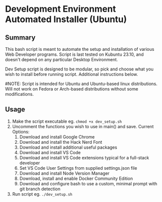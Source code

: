 # Development Environment Automated Installer (Ubuntu)

## Summary

This bash script is meant to automate the setup and installation of various Web Developer programs. Script is last tested on Kubuntu 23.10, and doesn't depend on any particular Desktop Environment.

Dev Setup script is designed to be modular, so pick and choose what you wish to install before running script. Additional instructions below.

#NOTE: Script is intended for Ubuntu and Ubuntu-based linux distributions. Will not work on Fedora or Arch-based distributions without some modifications.

## Usage

1. Make the script executable eg. `chmod +x dev_setup.sh`
2. Uncomment the functions you wish to use in main() and save. Current Options:
   1. Download and install Google Chrome
   2. Download and install the Hack Nerd Font
   3. Download and install additional useful packages
   4. Download and install VS Code
   5. Download and install VS Code extensions typical for a full-stack developer
   6. Set VS Code User Settings from supplied settings.json file
   7. Download and install Node Version Manager
   8. Download, install and enable Docker Community Edition
   9. Download and configure bash to use a custom, minimal prompt with git branch detection
3. Run script eg. `./dev_setup.sh`
